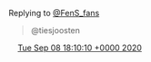 Replying to [@FenS\_fans](https://twitter.com/FenS_fans/status/1303267433646567424)

> @tiesjoosten

<img src="../../media/tweet.ico" width="12" /> [Tue Sep 08 18:10:10 +0000 2020](https://twitter.com/DromerDenker/status/1303395218570588163)